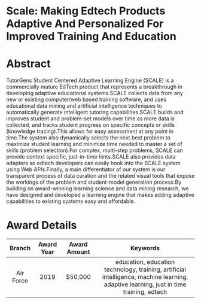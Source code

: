 
Scale: Making Edtech Products Adaptive And Personalized For Improved Training And Education
===========================================================================================

# Abstract


TutorGens Student Centered Adaptive Learning Engine (SCALE) is a commercially mature EdTech product that represents a breakthrough in developing adaptive educational systems.SCALE collects data from any new or existing computer/web based training software, and uses educational data mining and artificial intelligence techniques to automatically generate intelligent tutoring capabilities.SCALE builds and improves student and problem-set models over time as more data is collected, and tracks student progress on specific concepts or skills (knowledge tracing).This allows for easy assessment at any point in time.The system also dynamically selects the next best problem to maximize student learning and minimize time needed to master a set of skills (problem selection).For complex, multi-step problems, SCALE can provide context specific, just-in-time hints.SCALE also provides data adapters so edtech developers can easily hook into the SCALE system using Web APIs.Finally, a main differentiator of our system is our transparent process of data curation and the related visual tools that expose the workings of the problem and student-model generation process.By building on award-winning learning science and data mining research, we have designed and developed a learning engine that makes adding adaptive capabilities to existing systems easy and affordable.  

# Award Details

|Branch|Award Year|Award Amount|Keywords|
| :---: | :---: | :---: | :---: |
|Air Force|2019|$50,000|education, education technology, training, artificial intelligence, machine learning, adaptive learning, just in time training, edtech|
